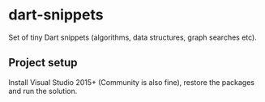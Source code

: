 # dart-snippets

Set of tiny Dart snippets (algorithms, data structures, graph searches etc).

## Project setup
Install Visual Studio 2015+ (Community is also fine), restore the packages and run the solution.
